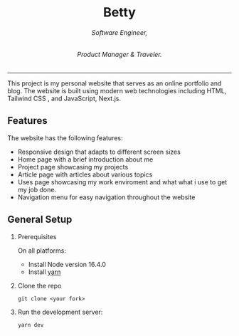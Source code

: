 <div align="center">
<h1>Betty</h1>
<h6><i>Software Engineer,  </i></h6>
<h6><i>Product Manager & Traveler. </i></h6>
<hr />
</div>

This project is my personal website that serves as an online portfolio and blog. The website is built using modern web technologies including HTML, Tailwind CSS , and JavaScript, Next.js.


## Features 
The website has the following features:

- Responsive design that adapts to different screen sizes
- Home page with a brief introduction about me
- Project page showcasing my projects
- Article page with articles about various topics
- Uses page showcasing my work enviroment and what what i use to get my job done.
- Navigation menu for easy navigation throughout the website


## General Setup


1. Prerequisites

   On all platforms:

   - Install Node version 16.4.0
   - Install [yarn](https://classic.yarnpkg.com/lang/en/docs/install)

2. Clone the repo

   ```
   git clone <your fork>
   ```

4. Run the development server:

   ```
   yarn dev
